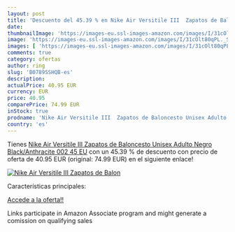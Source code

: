 ```yaml
---
layout: post
title: 'Descuento del 45.39 % en Nike Air Versitile III  Zapatos de Balon'
date: 
thumbnailImage: 'https://images-eu.ssl-images-amazon.com/images/I/31cOlt80qPL._SL200_.jpg'
image: 'https://images-eu.ssl-images-amazon.com/images/I/31cOlt80qPL._SL200_.jpg'
images: [ 'https://images-eu.ssl-images-amazon.com/images/I/31cOlt80qPL._SL200_.jpg' ]
comments: true
category: ofertas
author: ring
slug: 'B0789SSHQB-es'
description:
actualPrice: 40.95 EUR
currency: EUR
price: 40.95
comparePrice: 74.99 EUR
inStock: true
prodname: 'Nike Air Versitile III  Zapatos de Baloncesto Unisex Adulto  Negro Black/Anthracite 002  45 EU'
country: 'es'
---
```


Tienes [Nike Air Versitile III  Zapatos de Baloncesto Unisex Adulto  Negro Black/Anthracite 002  45 EU](https://www.amazon.es/dp/B0789SSHQB/?tag=tolees-21) con un 45.39 % de descuento con precio de oferta de 40.95 EUR (original: 74.99 EUR) en el siguiente enlace!

[![Nike Air Versitile III  Zapatos de Balon](https://images-eu.ssl-images-amazon.com/images/I/31cOlt80qPL._SL200_.jpg)](https://www.amazon.es/dp/B0789SSHQB/?tag=tolees-21)

Características principales:


[Accede a la oferta!!](https://www.amazon.es/dp/B0789SSHQB/?tag=tolees-21)

Links participate in Amazon Associate program and might generate a comission on qualifying sales



